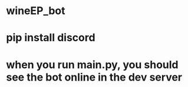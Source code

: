 # wineEP_bot

# pip install discord

# when you run main.py, you should see the bot online in the dev server
